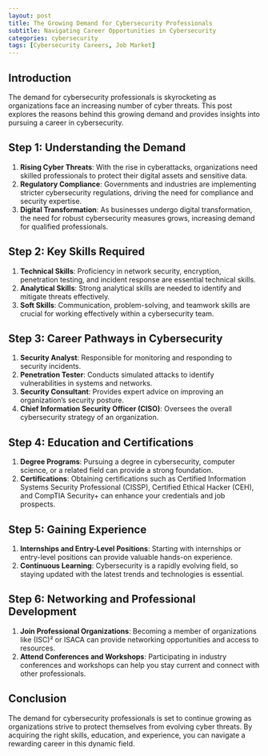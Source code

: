 ```yaml
---
layout: post
title: The Growing Demand for Cybersecurity Professionals
subtitle: Navigating Career Opportunities in Cybersecurity
categories: cybersecurity
tags: [Cybersecurity Careers, Job Market]
---
```


## Introduction
The demand for cybersecurity professionals is skyrocketing as organizations face an increasing number of cyber threats. This post explores the reasons behind this growing demand and provides insights into pursuing a career in cybersecurity.

## Step 1: Understanding the Demand
1. **Rising Cyber Threats**: With the rise in cyberattacks, organizations need skilled professionals to protect their digital assets and sensitive data.
2. **Regulatory Compliance**: Governments and industries are implementing stricter cybersecurity regulations, driving the need for compliance and security expertise.
3. **Digital Transformation**: As businesses undergo digital transformation, the need for robust cybersecurity measures grows, increasing demand for qualified professionals.

## Step 2: Key Skills Required
1. **Technical Skills**: Proficiency in network security, encryption, penetration testing, and incident response are essential technical skills.
2. **Analytical Skills**: Strong analytical skills are needed to identify and mitigate threats effectively.
3. **Soft Skills**: Communication, problem-solving, and teamwork skills are crucial for working effectively within a cybersecurity team.

## Step 3: Career Pathways in Cybersecurity
1. **Security Analyst**: Responsible for monitoring and responding to security incidents.
2. **Penetration Tester**: Conducts simulated attacks to identify vulnerabilities in systems and networks.
3. **Security Consultant**: Provides expert advice on improving an organization’s security posture.
4. **Chief Information Security Officer (CISO)**: Oversees the overall cybersecurity strategy of an organization.

## Step 4: Education and Certifications
1. **Degree Programs**: Pursuing a degree in cybersecurity, computer science, or a related field can provide a strong foundation.
2. **Certifications**: Obtaining certifications such as Certified Information Systems Security Professional (CISSP), Certified Ethical Hacker (CEH), and CompTIA Security+ can enhance your credentials and job prospects.

## Step 5: Gaining Experience
1. **Internships and Entry-Level Positions**: Starting with internships or entry-level positions can provide valuable hands-on experience.
2. **Continuous Learning**: Cybersecurity is a rapidly evolving field, so staying updated with the latest trends and technologies is essential.

## Step 6: Networking and Professional Development
1. **Join Professional Organizations**: Becoming a member of organizations like (ISC)² or ISACA can provide networking opportunities and access to resources.
2. **Attend Conferences and Workshops**: Participating in industry conferences and workshops can help you stay current and connect with other professionals.

## Conclusion
The demand for cybersecurity professionals is set to continue growing as organizations strive to protect themselves from evolving cyber threats. By acquiring the right skills, education, and experience, you can navigate a rewarding career in this dynamic field.

